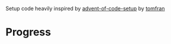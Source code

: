 Setup code heavily inspired by [advent-of-code-setup](https://github.com/tomfran/advent-of-code-setup) by [tomfran](https://github.com/tomfran)

# Progress
<!--- advent_readme_stars table --->